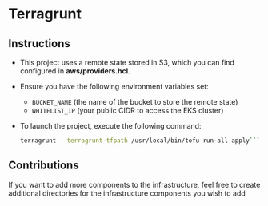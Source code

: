 # Terragrunt

## Instructions

* This project uses a remote state stored in S3, which you can find configured in **aws/providers.hcl**.

* Ensure you have the following environment variables set:
  - `BUCKET_NAME` (the name of the bucket to store the remote state)
  - `WHITELIST_IP` (your public CIDR to access the EKS cluster)

* To launch the project, execute the following command:
  ```sh
  terragrunt --terragrunt-tfpath /usr/local/bin/tofu run-all apply```

## Contributions

If you want to add more components to the infrastructure, feel free to create additional directories for the infrastructure components you wish to add